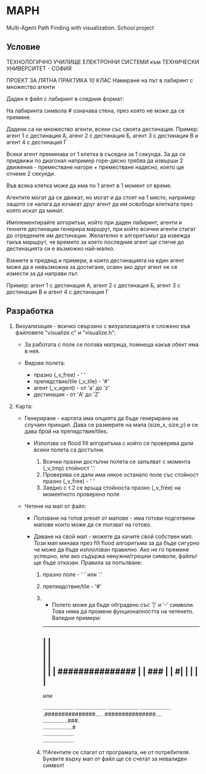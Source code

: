 # MAPH
Multi-Agent Path Finding with visualization. School project

## Условие

ТЕХНОЛОГИЧНО УЧИЛИЩЕ ЕЛЕКТРОННИ СИСТЕМИ към ТЕХНИЧЕСКИ УНИВЕРСИТЕТ - СОФИЯ

ПРОЕКТ ЗА ЛЯТНА ПРАКТИКА 10 КЛАС
Намиране на път в лабиринт с множество агенти

Даден е файл с лабиринт в следния формат:

На лабиринта символа # означава стена, през която не може да се премине.

Дадени са ни множество агенти, всеки със своята дестинация.
Пример: агент 1 с дестинация А, агент 2 с дестинация Б, агент 3 с дестинация В и агент 4 с дестинация Г


Всеки агент преминава от 1 клетка в съседна за 1 секунда. За да се придвижи по диагонал например горе-дясно трябва да извърши 2 движения - преместване нагоре + преместване надясно, което ще отнеме 2 секунди.

Във всяка клетка може да има по 1 агент в 1 момент от време. 

Агентите могат да се движат, но могат и да стоят на 1 място, например защото се налага да изчакат друг агент да им освободи клетката през която искат да минат.

Имплементирайте алгоритъм, който при даден лабиринт, агенти и техните дестинации генерира маршрут, при който всички агенти стигат до отредените им дестинации. 
Желателно е алгоритъмът да извежда такъв маршрут, че времето за което последния агент ще стигне до дестинацията си е възможно най-малко.

Вземете в предвид и примери, в които дестинацията на един агент може да е невъзможна за достигане, освен ако друг агент не се измести за да направи път.

Пример: агент 1 с дестинация А, агент 2 с дестинация Б, агент 3 с дестинация В и агент 4 с дестинация Г

## Разработка

1. Визуализация - всичко свързано с визуализацията е сложено във файловете "visualize.c" и "visualize.h":
    - За работата с поле се ползва матрица, помнеща какъв обект има в нея.
    
    - Видове полета:
        - празно (_v_free) - ' '
        - препядствие/tile (_v_tile) - '#'
        - агент (_v_agent) - от 'a' до 'z'
        - дестинация - от 'A' до 'Z'

2. Карта:
    - Генериране - картата има опцията да бъде генерирана на случаен принцип. Дава се размерите на мапа (size_x, size_y) и се дава брой на препядствия/tiles.
        - Използва се flood fill алгоритъма с който се проверява дали всики полета са достъпни. 

            1. Всички празни достъпни полета се запълват с момента (_v_tmp) стойност '.'
            2. Проверява се дали има някое останало поле със стойност празно (_v_free) - ' '
            3. Заедно с т.2 се връща стойноста празно (_v_free) на моментното проверено поле
    
    - Четене на мап от файл:
        - Ползване на готов preset от мапове - има готови подготвени мапове които може да се ползват на готово.

        - Даване на свой мап - можете да качите свой собствен мап. Този мап минава през fill flood алгоритъма за да бъде сигурно че може да бъде изплолзван правилно. Ако не го премине успешно, или ако съдържа ненужни/грешни символи, файлът ще бъде отказан. Правила за попълване:
            1. празно поле - ' ' или '.'
            2. препиадствие/tile - '#'
            3. * Полето може да бъде обградено със '|' и '-' символи. Това няма да промени фунционалността на четенето. Валидни примери:
                ----------------------
                |                    |        
                |                    |        
                |                    |        
                |                    |
                | ###############    |
                |                ### |
                |                   #|
                |                    |
                |                    |
                ----------------------

                или
                   
                ....................
                ....................
                ....................
                ....................
                .###############....
                .###############....
                ................###.        
                ...................#        
                ....................        
                .................... 

            4. !!!Агентите се слагат от програмата, не от потребителя. Буквите върху мап от файл ще се счетат за невалиден символ!
